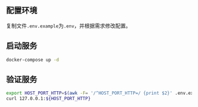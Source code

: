 ## 配置环境

复制文件`.env.example`为`.env`，并根据需求修改配置。

## 启动服务

```bash
docker-compose up -d
```

## 验证服务

```bash
export HOST_PORT_HTTP=$(awk -F= '/^HOST_PORT_HTTP=/ {print $2}' .env.example)
curl 127.0.0.1:${HOST_PORT_HTTP}
```
